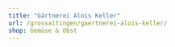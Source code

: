 ```yaml
---
title: "Gärtnerei Alois Keller"
url: /grossaitingen/gaertnerei-alois-keller/
shop: Gemüse & Obst
---
```

